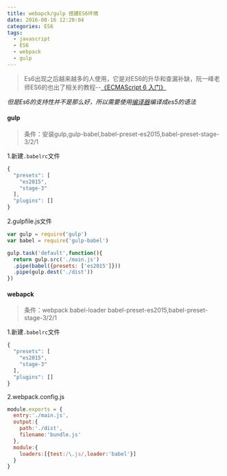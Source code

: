 ```yaml
---
title: webapck/gulp 搭建ES6环境
date: 2016-08-16 12:20:04
categories: ES6
tags:
  - javascript
  - ES6
  - webpack
  - gulp
---
```


> Es6出现之后越来越多的人使用，它是对ES6的升华和查漏补缺，阮一峰老师ES6的也出了相关的教程--[《ECMAScript 6 入门》](http://es6.ruanyifeng.com)

*但是Es6的支持性并不是那么好，所以需要使用[编译器](http://babeljs.cn)编译成es5的语法*
<!-- more -->
#### **gulp**
> 条件：安装gulp,gulp-babel,babel-preset-es2015,babel-preset-stage-3/2/1

1.新建`.babelrc`文件
```js
{
  "presets": [
    "es2015",
    "stage-3"
  ],
  "plugins": []
}
```
2.gulpfile.js文件
```js
var gulp = require('gulp')
var babel = require('gulp-babel')

gulp.task('default',function(){
  return gulp.src('./main.js')
  .pipe(babel({presets: ['es2015']}))
  .pipe(gulp.dest('./dist'))
})
```
#### **webapck**
> 条件：webpack babel-loader babel-preset-es2015,babel-preset-stage-3/2/1

1.新建`.babelrc`文件
```js
{
  "presets": [
    "es2015",
    "stage-3"
  ],
  "plugins": []
}
```
2.webpack.config.js
```js
module.exports = {
  entry:'./main.js',
  output:{
    path:'./dist',
    filename:'bundle.js'
  },
  module:{
    loaders:[{test:/\.js/,loader:'babel'}]
  }
}
```

